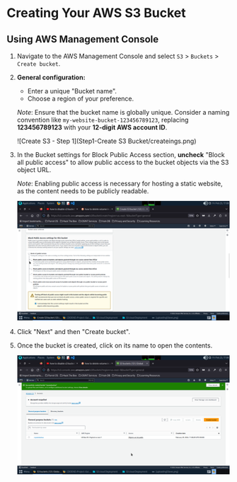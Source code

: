 # Creating Your AWS S3 Bucket

## Using AWS Management Console

1. Navigate to the AWS Management Console and select `S3` > `Buckets` > `Create bucket`.

2. **General configuration:**
   - Enter a unique "Bucket name".
   - Choose a region of your preference.

   _Note_: Ensure that the bucket name is globally unique. Consider a naming convention like `my-website-bucket-123456789123`, replacing **123456789123** with your **12-digit AWS account ID**.

   ![Create S3 - Step 1](Step1-Create S3 Bucket/createings.png)

3. In the Bucket settings for Block Public Access section, **uncheck** "Block all public access" to allow public access to the bucket objects via the S3 object URL.

   _Note_: Enabling public access is necessary for hosting a static website, as the content needs to be publicly readable.

   ![Create S3 - Step 2](Step1-Create%20S3%20Bucket/s3create.png)

4. Click "Next" and then "Create bucket".

5. Once the bucket is created, click on its name to open the contents.

   ![Created S3 Bucket](Step1-Create%20S3%20Bucket/s3created.png)
